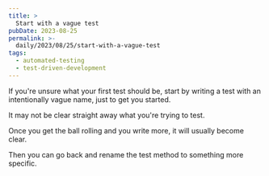 ```yaml
---
title: >
  Start with a vague test
pubDate: 2023-08-25
permalink: >-
  daily/2023/08/25/start-with-a-vague-test
tags:
  - automated-testing
  - test-driven-development
---
```


If you're unsure what your first test should be, start by writing a test with an intentionally vague name, just to get you started.

It may not be clear straight away what you're trying to test.

Once you get the ball rolling and you write more, it will usually become clear.

Then you can go back and rename the test method to something more specific.
